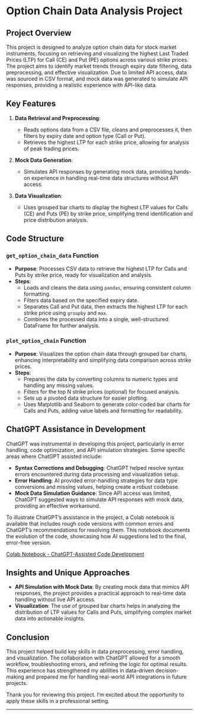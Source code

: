 

# Option Chain Data Analysis Project

## Project Overview

This project is designed to analyze option chain data for stock market instruments, focusing on retrieving and visualizing the highest Last Traded Prices (LTP) for Call (CE) and Put (PE) options across various strike prices. The project aims to identify market trends through expiry date filtering, data preprocessing, and effective visualization. Due to limited API access, data was sourced in CSV format, and mock data was generated to simulate API responses, providing a realistic experience with API-like data.

## Key Features

1. **Data Retrieval and Preprocessing**: 
   - Reads options data from a CSV file, cleans and preprocesses it, then filters by expiry date and option type (Call or Put).
   - Retrieves the highest LTP for each strike price, allowing for analysis of peak trading prices.

2. **Mock Data Generation**:
   - Simulates API responses by generating mock data, providing hands-on experience in handling real-time data structures without API access.

3. **Data Visualization**:
   - Uses grouped bar charts to display the highest LTP values for Calls (CE) and Puts (PE) by strike price, simplifying trend identification and price distribution analysis.

## Code Structure

### `get_option_chain_data` Function

- **Purpose**: Processes CSV data to retrieve the highest LTP for Calls and Puts by strike price, ready for visualization and analysis.
- **Steps**:
  - Loads and cleans the data using `pandas`, ensuring consistent column formatting.
  - Filters data based on the specified expiry date.
  - Separates Call and Put data, then extracts the highest LTP for each strike price using `groupby` and `max`.
  - Combines the processed data into a single, well-structured DataFrame for further analysis.

### `plot_option_chain` Function

- **Purpose**: Visualizes the option chain data through grouped bar charts, enhancing interpretability and simplifying data comparison across strike prices.
- **Steps**:
  - Prepares the data by converting columns to numeric types and handling any missing values.
  - Filters for the top N strike prices (optional) for focused analysis.
  - Sets up a pivoted data structure for easier plotting.
  - Uses Matplotlib and Seaborn to generate color-coded bar charts for Calls and Puts, adding value labels and formatting for readability.

## ChatGPT Assistance in Development

ChatGPT was instrumental in developing this project, particularly in error handling, code optimization, and API simulation strategies. Some specific areas where ChatGPT assisted include:

- **Syntax Corrections and Debugging**: ChatGPT helped resolve syntax errors encountered during data processing and visualization setup.
- **Error Handling**: AI provided error-handling strategies for data type conversions and missing values, helping create a robust codebase.
- **Mock Data Simulation Guidance**: Since API access was limited, ChatGPT suggested ways to simulate API responses with mock data, providing an effective workaround.

To illustrate ChatGPT’s assistance in the project, a Colab notebook is available that includes rough code versions with common errors and ChatGPT’s recommendations for resolving them. This notebook documents the evolution of the code, showcasing how AI suggestions led to the final, error-free version.

[Colab Notebook - ChatGPT-Assisted Code Development](https://colab.research.google.com/drive/1qgTbLoPgs_MhJPo9mNaskECCL1GX-JLr?usp=drive_link)  

## Insights and Unique Approaches

- **API Simulation with Mock Data**: By creating mock data that mimics API responses, the project provides a practical approach to real-time data handling without live API access.
- **Visualization**: The use of grouped bar charts helps in analyzing the distribution of LTP values for Calls and Puts, simplifying complex market data into actionable insights.

## Conclusion

This project helped build key skills in data preprocessing, error handling, and visualization. The collaboration with ChatGPT allowed for a smooth workflow, troubleshooting errors, and refining the logic for optimal results. This experience has strengthened my abilities in data-driven decision-making and prepared me for handling real-world API integrations in future projects.

Thank you for reviewing this project. I’m excited about the opportunity to apply these skills in a professional setting.

---

